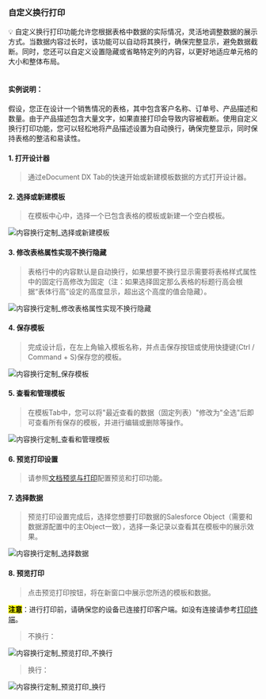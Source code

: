 <h5 id="start"></h5>

### 自定义换行打印

<aside>
💡 自定义换行打印功能允许您根据表格中数据的实际情况，灵活地调整数据的展示方式。当数据内容过长时，该功能可以自动将其换行，确保完整显示，避免数据截断。同时，您还可以自定义设置隐藏或省略特定列的内容，以更好地适应单元格的大小和整体布局。
</aside>
<br>

#### **实例说明：**
假设，您正在设计一个销售情况的表格，其中包含客户名称、订单号、产品描述和数量。由于产品描述包含大量文字，如果直接打印会导致内容被截断。使用自定义换行打印功能，您可以轻松地将产品描述设置为自动换行，确保完整显示，同时保持表格的整洁和易读性。

#### **1. 打开设计器**

> 通过eDocument DX Tab的快速开始或新建模板数据的方式打开设计器。

#### **2. 选择或新建模板**

> 在模板中心中，选择一个已包含表格的模板或新建一个空白模板。

![内容换行定制_选择或新建模板](../_images/zh-cn/内容换行定制_选择或新建模板.gif)

#### **3. 修改表格属性实现不换行隐藏**

> 表格行中的内容默认是自动换行，如果想要不换行显示需要将表格样式属性中的固定行高修改为固定（注：如果选择固定那么表格的标题行高会根据“表体行高”设定的高度显示，超出这个高度的值会隐藏）。

![内容换行定制_修改表格属性实现不换行隐藏](../_images/zh-cn/内容换行定制_修改表格属性实现不换行隐藏.gif)

#### **4. 保存模板**

> 完成设计后，在左上角输入模板名称，并点击保存按钮或使用快捷键(Ctrl / Command + S)保存您的模板。

![内容换行定制_保存模板](../_images/zh-cn/内容换行定制_保存模板.gif)

#### **5. 查看和管理模板**

> 在模板Tab中，您可以将"最近查看的数据（固定列表）"修改为"全选"后即可查看所有保存的模板，并进行编辑或删除等操作。

![内容换行定制_查看和管理模板](../_images/zh-cn/内容换行定制_查看和管理模板.gif)

#### **6. 预览打印设置**

> 请参照[文档预览与打印](ad-print.md#adprint-step1)配置预览和打印功能。

#### **7. 选择数据**

> 预览打印设置完成后，选择您想要打印数据的Salesforce Object（需要和数据源配置中的主Object一致），选择一条记录以查看其在模板中的展示效果。

![内容换行定制_选择数据](../_images/zh-cn/内容换行定制_选择数据.gif)

#### **8. 预览打印**

> 点击预览打印按钮，将在新窗口中展示您所选的模板和数据。<br/>

<mark>**注意**</mark>：进行打印前，请确保您的设备已连接打印客户端。如没有连接请参考[打印终端](download.md)。

> 不换行：
 
![内容换行定制_预览打印_不换行](../_images/zh-cn/内容换行定制_预览打印_不换行.gif)

> 换行：

![内容换行定制_预览打印_换行](../_images/zh-cn/内容换行定制_预览打印_换行.gif)
